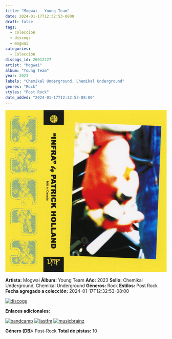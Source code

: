 ```yaml
---
title: "Mogwai - Young Team"
date: 2024-01-17T12:32:53-0800
draft: false
tags:
  - coleccion
  - discogs
  - mogwai
categories:
  - Colección
discogs_id: 26012227
artist: "Mogwai"
album: "Young Team"
year: 2023
labels: "Chemikal Underground, Chemikal Underground"
genres: "Rock"
styles: "Post Rock"
date_added: "2024-01-17T12:32:53-08:00"
---
```


![cover](image.jpeg (Mogwai - Young Team))

**Artista:** Mogwai
**Álbum:** Young Team
**Año:** 2023
**Sello:** Chemikal Underground, Chemikal Underground
**Géneros:** Rock
**Estilos:** Post Rock
**Fecha agregado a colección:** 2024-01-17T12:32:53-08:00

[![discogs](../../links/svg/discogs.png (discogs))](https://api.discogs.com/releases/26012227)


**Enlaces adicionales:**

[![bandcamp](../../links/svg/bandcamp.png (bandcamp))](https://billotontraeger.bandcamp.com/album/young-team-2)
[![lastfm](../../links/svg/lastfm.png (lastfm))](https://www.last.fm/music/Mogwai/Young+Team)
[![musicbrainz](../../links/svg/musicbrainz.png (musicbrainz))](https://musicbrainz.org/release/b01be55e-5683-4306-b123-e94ffdd2d58a)

**Género (DB):** Post-Rock
**Total de pistas:** 10
